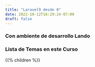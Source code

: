 ```yaml
---
title: "Laravel9 desde 0"
date: 2022-10-12T16:29:24-07:00
draft: false
---
```


### Con ambiente de desarrollo Lando

### Lista de Temas en este Curso
{{% children  %}}
